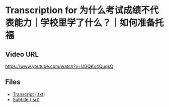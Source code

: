 # Transcription for 为什么考试成绩不代表能力｜学校里学了什么？｜如何准备托福
## Video URL
https://www.youtube.com/watch?v=UGQKx4QuqsQ
 
## Files
- [Transcript (.txt)](./transcript.txt)
- [Subtitle (.srt)](./transcript.srt)
